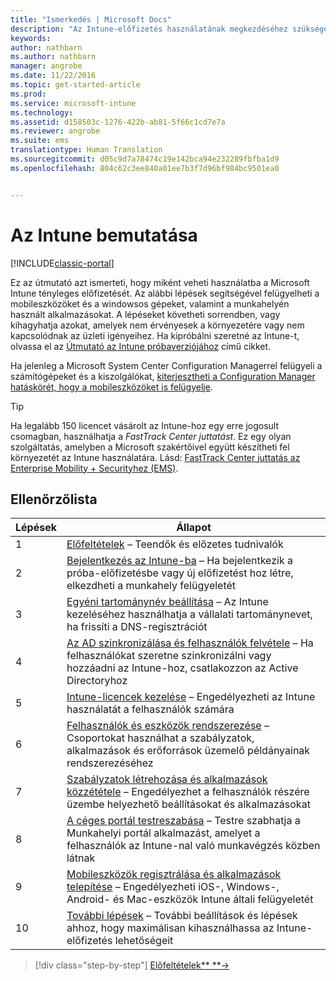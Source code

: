 ```yaml
---
title: "Ismerkedés | Microsoft Docs"
description: "Az Intune-előfizetés használatának megkezdéséhez szükséges követelmények és előfeltételek"
keywords: 
author: nathbarn
ms.author: nathbarn
manager: angrobe
ms.date: 11/22/2016
ms.topic: get-started-article
ms.prod: 
ms.service: microsoft-intune
ms.technology: 
ms.assetid: d158503c-1276-422b-ab81-5f66c1cd7e7a
ms.reviewer: angrobe
ms.suite: ems
translationtype: Human Translation
ms.sourcegitcommit: d05c9d7a78474c19e142bca94e232289fbfba1d9
ms.openlocfilehash: 804c62c3ee840a01ee7b3f7d96bf984bc9501ea0


---
```



# <a name="intune-quick-start-guide"></a>Az Intune bemutatása

[!INCLUDE[classic-portal](../includes/classic-portal.md)]

Ez az útmutató azt ismerteti, hogy miként veheti használatba a Microsoft Intune tényleges előfizetését. Az alábbi lépések segítségével felügyelheti a mobileszközöket és a windowsos gépeket, valamint a munkahelyén használt alkalmazásokat. A lépéseket követheti sorrendben, vagy kihagyhatja azokat, amelyek nem érvényesek a környezetére vagy nem kapcsolódnak az üzleti igényeihez. Ha kipróbálni szeretné az Intune-t, olvassa el az [Útmutató az Intune próbaverziójához](/intune/understand-explore/get-started-with-a-30-day-trial-of-microsoft-intune) című cikket.  

Ha jelenleg a Microsoft System Center Configuration Managerrel felügyeli a számítógépeket és a kiszolgálókat, [kiterjesztheti a Configuration Manager hatáskörét, hogy a mobileszközöket is felügyelje](https://docs.microsoft.com/sccm/mdm/understand/choose-between-standalone-intune-and-hybrid-mobile-device-management).

>[!TIP]
>Ha legalább 150 licencet vásárolt az Intune-hoz egy erre jogosult csomagban, használhatja a *FastTrack Center juttatást*. Ez egy olyan szolgáltatás, amelyben a Microsoft szakértőivel együtt készítheti fel környezetét az Intune használatára. Lásd: [FastTrack Center juttatás az Enterprise Mobility + Securityhez (EMS)](https://docs.microsoft.com/enterprise-mobility-security/Solutions/enterprise-mobility-fasttrack-program).

## <a name="checklist"></a>Ellenőrzőlista

| Lépések | Állapot  |
| ------------- |-------------|
| 1  | [Előfeltételek](what-to-know-before-you-start-microsoft-intune.md) – Teendők és előzetes tudnivalók|
| 2 |  [Bejelentkezés az Intune-ba](start-with-a-paid-subscription-to-microsoft-intune-step-1.md) – Ha bejelentkezik a próba-előfizetésbe vagy új előfizetést hoz létre, elkezdheti a munkahely felügyeletét   |  
| 3 | [Egyéni tartománynév beállítása](start-with-a-paid-subscription-to-microsoft-intune-step-2.md) – Az Intune kezeléséhez használhatja a vállalati tartománynevet, ha frissíti a DNS-regisztrációt   |
| 4 | [Az AD szinkronizálása és felhasználók felvétele](start-with-a-paid-subscription-to-microsoft-intune-step-3.md) – Ha felhasználókat szeretne szinkronizálni vagy hozzáadni az Intune-hoz, csatlakozzon az Active Directoryhoz  |
| 5 | [Intune-licencek kezelése](start-with-a-paid-subscription-to-microsoft-intune-step-4.md) – Engedélyezheti az Intune használatát a felhasználók számára|
| 6 | [Felhasználók és eszközök rendszerezése](start-with-a-paid-subscription-to-microsoft-intune-step-5.md) – Csoportokat használhat a szabályzatok, alkalmazások és erőforrások üzemelő példányainak rendszerezéséhez |
| 7 | [Szabályzatok létrehozása és alkalmazások közzététele](start-with-a-paid-subscription-to-microsoft-intune-step-6.md) – Engedélyezhet a felhasználók részére üzembe helyezhető beállításokat és alkalmazásokat |
| 8 | [A céges portál testreszabása](start-with-a-paid-subscription-to-microsoft-intune-step-7.md) – Testre szabhatja a Munkahelyi portál alkalmazást, amelyet a felhasználók az Intune-nal való munkavégzés közben látnak  |
| 9 | [Mobileszközök regisztrálása és alkalmazások telepítése](start-with-a-paid-subscription-to-microsoft-intune-step-8.md) – Engedélyezheti iOS-, Windows-, Android- és Mac-eszközök Intune általi felügyeletét |
|10 | [További lépések](post-configuration-tasks.md) – További beállítások és lépések ahhoz, hogy maximálisan kihasználhassa az Intune-előfizetés lehetőségeit|


>[!div class="step-by-step"]
[Előfeltételek** **&rarr;](what-to-know-before-you-start-microsoft-intune.md)



<!--HONumber=Jan17_HO2-->


